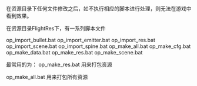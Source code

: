 在资源目录下任何文件修改之后，如不执行相应的脚本进行处理，则无法在游戏中看到效果。

在资源目录FlightRes下，有一系列脚本文件

op_import_bullet.bat
op_import_emitter.bat
op_import_res.bat
op_import_scene.bat
op_import_spine.bat
op_make_all.bat
op_make_cfg.bat
op_make_data.bat
op_make_res.bat
op_make_scene.bat

最常用的为：
op_make_res.bat
用来打包资源

op_make_all.bat
用来打包所有资源